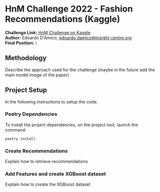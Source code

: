 # **HnM Challenge 2022 - Fashion Recommendations** (Kaggle)
**Challenge Link:** [HnM Challenge on Kaggle](https://www.kaggle.com/c/h-and-m-personalized-fashion-recommendations/overview)
\
**Author:** Edoardo D'Amico, edoardo.damico@insight-centre.org \
**Final Position:**  \

## Methodology
Describe the approach used for the challenge (maybe in the future add the main model image of the paper)

## Project Setup
In the following instructions to setup the code.

### Poetry Dependencies
To install the project dependencies, on the project root, launch the command:
```shell
poetry install
```

### Create Recommendations
Explain how to retrieve recommendations

### Add Features and create XGBoost dataset
Explain how to create the XGBoost dataset



